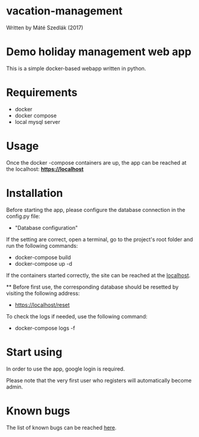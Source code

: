 # vacation-management
Written by Máté Szedlák (2017)

Demo holiday management web app
==========
This is a simple docker-based webapp written in python.

# Requirements
* docker
* docker compose
* local mysql server


# Usage
Once the docker -compose containers are up, the app can be reached at the localhost:
[**https://localhost**](https://localhost)

# Installation
Before starting the app, please configure the database connection in the config.py file:
* "Database configuration"

If the setting are correct, open a terminal, go to the project's root folder and run the following commands:
* docker-compose build
* docker-compose up -d

If the containers started correctly, the site can be reached at the [localhost](https://localhost).

** Before first use, the corresponding database should be resetted by visiting the following address:
* [https://localhost/reset](https://localhost/reset)

To check the logs if needed, use the following command:
* docker-compose logs -f

# Start using
In order to use the app, google login is required.

Please note that the very first user who registers will automatically become admin.

# Known bugs
The list of known bugs can be reached [here](https://github.com/szedlakmate/vacation-management/blob/master/Known_bugs.md).